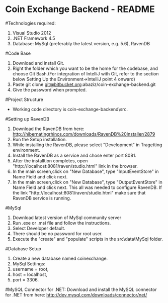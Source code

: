 # Coin Exchange Backend - README
#Technologies required:
1. Visual Studio 2012
2. .NET Framework 4.5
3. Database: MySql (preferably the latest version, e.g. 5.6), RavenDB

#Code Base
1. Download and install Git.
2. Right the folder which you want to be the home for the codebase, and choose Git Bash.(For integration of IntelliJ with Git, refer to the section below Setting Up the Environment->IntelliJ point 4 onward)
3. Paste git clone git@bitbucket.org:abaziz/coin-exchange-backend.git
4. Give the password when prompted.

#Project Structure
- Working code directory is coin-exchange-backend\src.

#Setting up RavenDB
1. Download the RavenDB from here: http://hibernatingrhinos.com/downloads/RavenDB%20Installer/2879
2. Run the Setup installation.
3. While installing the RavenDB, please select "Development" in Tragetting environment.
4. Install the RavenDB as a service and chose enter port 8081.
5. After the installtion completes, open "http://localhost:8081/raven/studio.html" link in the browser.
6. In the main screen,click on "New Database", type "InputEventStore" in Name Field and click next.
7. In the main screen,click on "New Database", type "OutputEventStore" in Name Field and click next.
This all was needed to configure RavenDB. If the link "http://localhost:8081/raven/studio.html" make sure that RavenDB service is running.

#MySql
1. Download latest version of MySql community server
2. Run .exe or .msi file and follow the instructions.
3. Select Developer default.
4. There should be no password for root user.
5. Execute the "create" and "populate" scripts in the src\data\MySql folder.

#Database Setup
1. Create a new database named coinexchange.
2. MySql Settings:
3. username = root,
4. host = localhost,
5. port = 3306.

#MySQL Connector for .NET:
Download and install the MySQL connector for .NET from here: http://dev.mysql.com/downloads/connector/net/